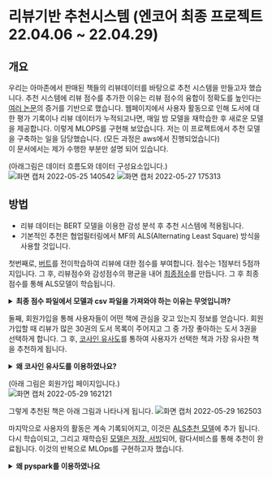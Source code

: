 # 리뷰기반 추천시스템 (엔코어 최종 프로젝트 22.04.06 ~ 22.04.29)

## 개요
우리는 아마존에서 판매된 책들의 리뷰데이터를 바탕으로 추천 시스템을 만들고자 했습니다. 추천 시스템에 리뷰 점수를 추가한 이유는 리뷰 점수의 융합이 정확도를 높인다는 <a href="https://github.com/eundata/Recommendation-System/blob/main/papaers.md">여러 논문</a>의 증거를 기반으로 했습니다. 
웹페이지에서 사용자 활동으로 인해 도서에 대한 평가 기록이나 리뷰 데이터가 누적되고나면, 매일 밤 모델을 재학습한 후 새로운 모델을 제공합니다. 이렇게 MLOPS를 구현해 보았습니다.
저는 이 프로젝트에서 추천 모델을 구축하는 일을 담당했습니다. (모든 과정은 aws에서 진행되었습니다)  
이 문서에서는 제가 수행한 부분만 설명 되어 있습니다.  

(아래그림은 데이터 흐름도와 데이터 구성요소입니다.)  
![화면 캡처 2022-05-25 140542](https://user-images.githubusercontent.com/96279383/170183938-9f9af045-8b36-4eec-9ce0-b9de168f2780.png)
![화면 캡처 2022-05-27 175313](https://user-images.githubusercontent.com/96279383/170814511-f4d17dda-1c29-4540-a666-293da8e98168.png)


## 방법
- 리뷰 데이터는 BERT 모델을 이용한 감성 분석 후 추천 시스템에 적용됩니다.  
- 기본적인 추천은 협업필터링에서 MF의 ALS(Alternating Least Square) 방식을 사용할 것입니다.

첫번째로, <a href = "https://github.com/eundata/Recommendation-System/blob/main/BERT.py">버트</a>를 전이학습하여 리뷰에 대한 점수를 부여합니다. 점수는 1점부터 5점까지입니다. 그 후, 리뷰점수와 감성점수의 평균을 내어 <a href = "https://colab.research.google.com/drive/1c61kuUElz8g9N0YpC10Zp0OjYuQJqzHy?usp=sharing">최종점수</a>를 만듭니다. 그 후 최종점수를 통해 ALS모델이 학습됩니다.
<details>
  <summary><b>최종 점수 파일에서 모델과 csv 파일을 가져와야 하는 이유는 무엇입니까?</b></summary>

모델과 그에 따른 데이터의 버전 관리를 위해 구축되었습니다.
</details>

둘째, 회원가입을 통해 사용자들이 어떤 책에 관심을 갖고 있는지 정보를 얻습니다. 회원가입할 때 리뷰가 많은 30권의 도서 목록이 주어지고 그 중 가장 좋아하는 도서 3권을 선택하게 합니다. 그 후, <a href='https://github.com/eundata/Recommendation-System/blob/main/Cosine_Similarity.py'>코사인 유사도</a>를 통하여 사용자가 선택한 책과 가장 유사한 책을 추천하게 됩니다.
<details>
  <summary><b>왜 코사인 유사도를 이용하였나요?</b></summary>

우리는 ALS모델에서 사용자기반협업필터링(UBCF)를 사용하려 했습니다. 그러나 새로 등록하는 사용자이기에 정보가 없어 UBCF방식으로 추천할 수 없고 회원등록과 동시에 ALS모델을 학습시켜 추천하는건 시간적으로 촉박하다 판단하여 일단 코사인 유사도를 이용해 추천을 하게끔 구축했습니다.
</details>

(아래 그림은 회원가입 페이지입니다.)  
![화면 캡처 2022-05-29 162121](https://user-images.githubusercontent.com/96279383/170857028-9cdb1b92-5e6f-4b4b-8ad0-39a27921b3aa.png)

그렇게 추천된 책은 아래 그림과 나타나게 됩니다.
![화면 캡처 2022-05-29 162503](https://user-images.githubusercontent.com/96279383/177165927-1d29ca4e-ed31-4ff9-9771-ccece4ba05f3.png)

마지막으로 사용자의 활동은 계속 기록되어지고, 이것은 <a href="ALS_model.py">ALS추천 모델</a>에 추가 됩니다.
다시 학습이되고, 그리고 재학습된 <a href="ALS_model_serving.py">모델은 저장, 서빙</a>되어, 람다서비스를 통해 추천이 완료됩니다. 이것의 반복으로 MLOps를 구현하고자 했습니다.

<details>
  <summary><b>왜 pyspark를 이용하였나요</b></summary>
스파크는 대용량 데이터를 처리하는 데에 사용됩니다. 이 글에서는 10만개의 데이터가 사용되었으나, 목표로 했던 데이터는 5000만개였습니다. 하지만 시간부족으로 실패했고 65만개 까지는 성공했습니다.
</details>

